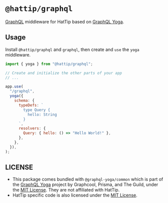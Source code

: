 # `@hattip/graphql`

[GraphQL](https://graphql.org/) middleware for HatTip based on [GraphQL Yoga](https://github.com/dotansimha/graphql-yoga).

## Usage

Install `@hattip/graphql` and `graphql`, then create and `use` the `yoga` middleware.

```js
import { yoga } from "@hattip/graphql";

// Create and initialize the other parts of your app
// ...

app.use(
  "/graphql",
  yoga({
    schema: {
      typeDefs: `
        type Query {
          hello: String
        }
      `,
      resolvers: {
        Query: { hello: () => "Hello World!" },
      },
    },
  }),
);
```

## LICENSE

- This package comes bundled with `@graphql-yoga/common` which is part of the [GraphQL Yoga](https://github.com/dotansimha/graphql-yoga) project by Graphcool, Prisma, and The Guild, under the [MIT License](./graphql-yoga.license.txt). They are not affiliated with HatTip.
- HatTip specific code is also licensed under the [MIT License](./LICENSE).
